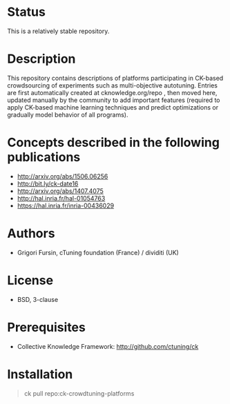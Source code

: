 Status
======
This is a relatively stable repository.

Description
===========
This repository contains descriptions of platforms participating
in CK-based crowdsourcing of experiments such as multi-objective
autotuning. Entries are first automatically created at cknowledge.org/repo ,
then moved here, updated manually by the community to add important
features (required to apply CK-based machine learning techniques
and predict optimizations or gradually model behavior of all programs).

Concepts described in the following publications
================================================
* http://arxiv.org/abs/1506.06256
* http://bit.ly/ck-date16
* http://arxiv.org/abs/1407.4075
* http://hal.inria.fr/hal-01054763
* https://hal.inria.fr/inria-00436029

Authors
=======
* Grigori Fursin, cTuning foundation (France) / dividiti (UK)

License
=======
* BSD, 3-clause

Prerequisites
=============
* Collective Knowledge Framework: http://github.com/ctuning/ck

Installation
============

> ck pull repo:ck-crowdtuning-platforms
